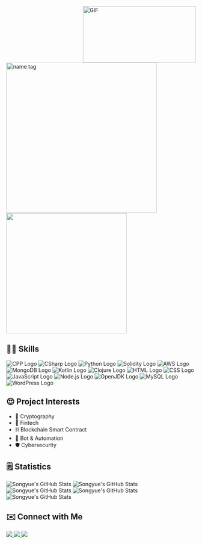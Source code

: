 <img align="right" alt="GIF" src="https://media2.giphy.com/media/3ohs7HdhQA4ffttvrO/giphy.gif" width=300 height=150px/>

<img alt="name tag" src="https://img.shields.io/badge/Hey! This is Songyue-339AF0?style=for-the-badge" width=400/>

<img src="https://img.shields.io/badge/Tech%20Enthusiast%20%7C%20Student-7600bc?style=for-the-badge" width=320/>

## 👨‍💻 Skills

![CPP Logo](https://img.shields.io/badge/C%2B%2B-00599C?style=for-the-badge&logo=c%2B%2B&logoColor=white)
![CSharp Logo](https://img.shields.io/badge/C%23-239120?style=for-the-badge&logo=c-sharp&logoColor=white)
![Python Logo](https://img.shields.io/badge/Python-FFD43B?style=for-the-badge&logo=python&logoColor=blue)
![Solidity Logo](https://img.shields.io/badge/Solidity-e6e6e6?style=for-the-badge&logo=solidity&logoColor=black)
![AWS Logo](https://img.shields.io/badge/Amazon_AWS-FF9900?style=for-the-badge&logo=amazonaws&logoColor=white)
![MongoDB Logo](https://img.shields.io/badge/MongoDB-4EA94B?style=for-the-badge&logo=mongodb&logoColor=white)
![Kotlin Logo](https://img.shields.io/badge/Kotlin-0095D5?&style=for-the-badge&logo=kotlin&logoColor=white)
![Clojure Logo](https://img.shields.io/badge/Clojure-5881D8?style=for-the-badge&logo=clojure&logoColor=white)
![HTML Logo](https://img.shields.io/badge/HTML5-E34F26?style=for-the-badge&logo=html5&logoColor=white)
![CSS Logo](https://img.shields.io/badge/CSS3-1572B6?style=for-the-badge&logo=css3&logoColor=white)
![JavaScript Logo](https://img.shields.io/badge/JavaScript-323330?style=for-the-badge&logo=javascript&logoColor=F7DF1E)
![Node.js Logo](https://img.shields.io/badge/Node.js-339933?style=for-the-badge&logo=nodedotjs&logoColor=white)
![OpenJDK Logo](https://img.shields.io/badge/OpenJDK-ED8B00?style=for-the-badge&logo=openjdk&logoColor=white)
![MySQL Logo](https://img.shields.io/badge/MySQL-005C84?style=for-the-badge&logo=mysql&logoColor=white)
![WordPress Logo](https://img.shields.io/badge/Wordpress-21759B?style=for-the-badge&logo=wordpress&logoColor=white)

## 😍 Project Interests

- 🔐 Cryptography
- 🏦 Fintech
- ⛓️ Blockchain Smart Contract
- 🤖 Bot & Automation
- 🛡️ Cybersecurity

## 🗒️ Statistics

![Songyue's GitHub Stats](https://github-profile-summary-cards.vercel.app/api/cards/profile-details?username=songyuew&theme=tokyonight)
![Songyue's GitHub Stats](http://github-profile-summary-cards.vercel.app/api/cards/repos-per-language?username=songyuew&theme=tokyonight)
![Songyue's GitHub Stats](http://github-profile-summary-cards.vercel.app/api/cards/most-commit-language?username=songyuew&theme=tokyonight)
![Songyue's GitHub Stats](http://github-profile-summary-cards.vercel.app/api/cards/stats?username=songyuew&theme=tokyonight)
![Songyue's GitHub Stats](http://github-profile-summary-cards.vercel.app/api/cards/productive-time?username=songyuew&theme=tokyonight)




## ✉️ Connect with Me

<a href="https://www.linkedin.com/in/songyue-wang/">
    <img src="https://img.shields.io/badge/LinkedIn-0077B5?style=for-the-badge&logo=linkedin&logoColor=white">
</a>
<a href="mailto:songyuew@proton.me">
    <img src="https://img.shields.io/badge/ProtonMail-8B89CC?style=for-the-badge&logo=protonmail&logoColor=white">
</a>

<a href="./my_pk_cert.cer" download>
    <img src="https://img.shields.io/badge/Public Key Certificate-444?style=for-the-badge&logo=GNU Privacy Guard&logoColor=white">
</a>
